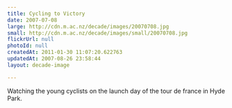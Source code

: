 ```yaml
---
title: Cycling to Victory
date: 2007-07-08
large: http://cdn.m.ac.nz/decade/images/20070708.jpg
small: http://cdn.m.ac.nz/decade/images/small/20070708.jpg
flickrUrl: null
photoId: null
createdAt: 2011-01-30 11:07:20.622763
updatedAt: 2007-08-26 23:58:44
layout: decade-image

---
```

Watching the young cyclists on the launch day of the tour de france in Hyde Park.
